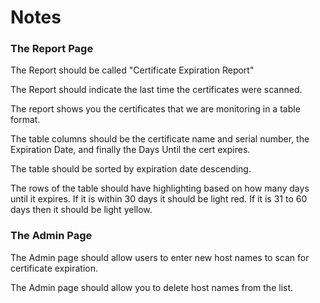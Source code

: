 # Notes

### The Report Page

The Report should be called "Certificate Expiration Report"

The Report should indicate the last time the certificates were scanned.

The report shows you the certificates that we are monitoring in a table format.

The table columns should be the certificate name and serial number, the Expiration Date, and finally the Days Until the cert expires.

The table should be sorted by expiration date descending.

The rows of the table should have highlighting based on how many days until it expires. If it is within 30 days it should be light red. If it is 31 to 60 days then it should be light yellow.


### The Admin Page

The Admin page should allow users to enter new host names to scan for certificate expiration.

The Admin page should allow you to delete host names from the list.